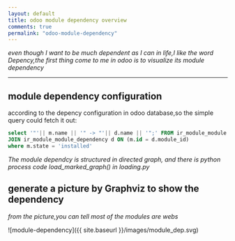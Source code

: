 ```yaml
---
layout: default
title: odoo module dependency overview
comments: true
permalink: "odoo-module-dependency"
---
```


*even though I want to be much dependent as I can in life,I like the word Depency,the first thing come to me in odoo is to visualize its module dependency*

----
## module dependency configuration

according to the depency configuration in odoo database,so the simple query could fetch it out:

``` sql
select '"'|| m.name || '" -> "'|| d.name || '";' FROM ir_module_module m 
JOIN ir_module_module_dependency d ON (m.id = d.module_id) 
where m.state = 'installed'
```

*The module dependcy is structured in  directed graph, and there is python process code load_marked_graph() in loading.py*

## generate a picture by Graphviz to show the dependency

*from the picture,you can tell most of the modules are webs*

![module-dependency]({{ site.baseurl }}/images/module_dep.svg)
